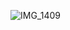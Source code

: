 ![IMG_1409](https://user-images.githubusercontent.com/31655581/132963032-c31adda5-4186-4023-bf68-22b3b9ee8a78.JPG)
